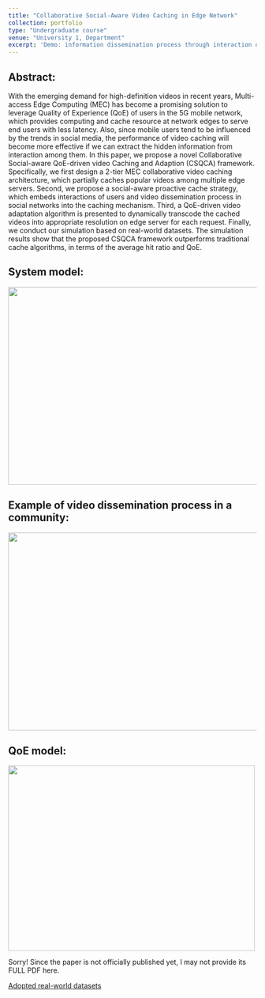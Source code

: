 ```yaml
---
title: "Collaborative Social-Aware Video Caching in Edge Network"
collection: portfolio
type: "Undergraduate course"
venue: "University 1, Department"
excerpt: 'Demo: information dissemination process through interaction on social media in the community. <br/> <img src="http://SendurLanter.github.io/files/dissemination.gif"  width="300" height="225" align=center> <br/> [Click to see details](https://sendurlanter.github.io/portfolio/portfolio-1/) <br/><br/><br/><br/>'
---
```

## Abstract:

With the emerging demand for high-definition videos in recent years, Multi-access Edge Computing (MEC) has become a promising solution to leverage Quality of Experience (QoE) of users in the 5G mobile network, which provides computing and cache resource at network edges to serve end users with less latency. Also, since mobile users tend to be influenced by the trends in social media, the performance of video caching will become more effective if we can extract the hidden information from interaction among them. In this paper, we propose a novel Collaborative Social-aware QoE-driven video Caching and Adaption (CSQCA) framework. Specifically, we first design a 2-tier MEC collaborative video caching architecture, which partially caches popular videos among multiple edge servers. Second, we propose a social-aware proactive cache strategy, which embeds interactions of users and video dissemination process in social networks into the caching mechanism. Third, a QoE-driven video adaptation algorithm is presented to dynamically transcode the cached videos into appropriate resolution on edge server for each request. Finally, we conduct our simulation based on real-world datasets. The simulation results show that the proposed CSQCA framework outperforms traditional cache algorithms, in terms of the average hit ratio and QoE.

## System model:



<img src="http://SendurLanter.github.io/files/CSQCA.png"  width="600" height="400" align=center>


## Example of video dissemination process in a community:



<img src="http://SendurLanter.github.io/files/Diss.png"  width="600" height="400" align=center>


## QoE model:



<img src="http://SendurLanter.github.io/files/QoE.png"  width="500" height="375" align=center>


Sorry! Since the paper is not officially published yet, I may not provide its FULL PDF here.

[Adopted real-world datasets](http://snap.stanford.edu/data/)